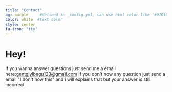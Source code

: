 ```yaml
---
title: "Contact"
bg: purple     #defined in _config.yml, can use html color like '#010101'
color: white  #text color
style: center
fa-icon: "tty"
---
```


# Hey!
If you wanna answer questions just send me a email here:gentgjylbegu123@gmail.com
If you don't now any question just send a email "I don't now this" and i will explains that but your answer is still incorrect.
